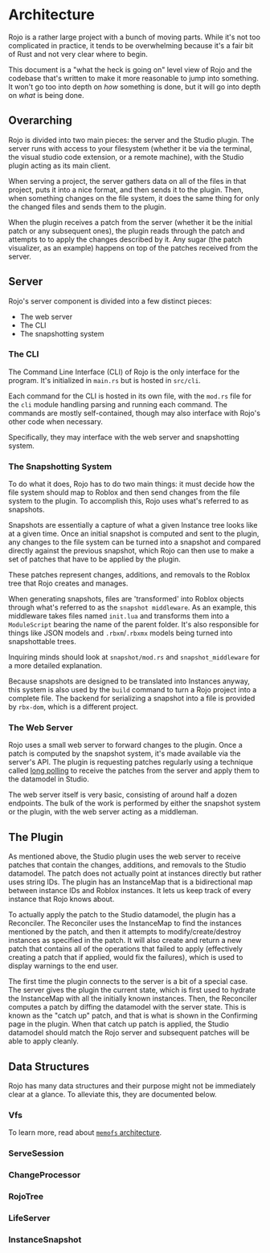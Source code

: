 # Architecture

Rojo is a rather large project with a bunch of moving parts. While it's not too complicated in practice, it tends to be overwhelming because it's a fair bit of Rust and not very clear where to begin.

This document is a "what the heck is going on" level view of Rojo and the codebase that's written to make it more reasonable to jump into something. It won't go too into depth on *how* something is done, but it will go into depth on *what* is being done.

## Overarching

Rojo is divided into two main pieces: the server and the Studio plugin. The server runs with access to your filesystem (whether it be via the terminal, the visual studio code extension, or a remote machine), with the Studio plugin acting as its main client.

When serving a project, the server gathers data on all of the files in that project, puts it into a nice format, and then sends it to the plugin. Then, when something changes on the file system, it does the same thing for only the changed files and sends them to the plugin.

When the plugin receives a patch from the server (whether it be the initial patch or any subsequent ones), the plugin reads through the patch and attempts to to apply the changes described by it. Any sugar (the patch visualizer, as an example) happens on top of the patches received from the server.

## Server

Rojo's server component is divided into a few distinct pieces:

- The web server
- The CLI
- The snapshotting system

### The CLI

The Command Line Interface (CLI) of Rojo is the only interface for the program. It's initialized in `main.rs` but is hosted in `src/cli`.

Each command for the CLI is hosted in its own file, with the `mod.rs` file for the `cli` module handling parsing and running each command. The commands are mostly self-contained, though may also interface with Rojo's other code when necessary.

Specifically, they may interface with the web server and snapshotting system.

### The Snapshotting System

To do what it does, Rojo has to do two main things: it must decide how the file system should map to Roblox and then send changes from the file system to the plugin. To accomplish this, Rojo uses what's referred to as snapshots.

Snapshots are essentially a capture of what a given Instance tree looks like at a given time. Once an initial snapshot is computed and sent to the plugin, any changes to the file system can be turned into a snapshot and compared directly against the previous snapshot, which Rojo can then use to make a set of patches that have to be applied by the plugin.

These patches represent changes, additions, and removals to the Roblox tree that Rojo creates and manages.

When generating snapshots, files are 'transformed' into Roblox objects through what's referred to as the `snapshot middleware`. As an example, this middleware takes files named `init.lua` and transforms them into a `ModuleScript` bearing the name of the parent folder. It's also responsible for things like JSON models and `.rbxm`/`.rbxmx` models being turned into snapshottable trees.

Inquiring minds should look at `snapshot/mod.rs` and `snapshot_middleware` for a more detailed explanation.

Because snapshots are designed to be translated into Instances anyway, this system is also used by the `build` command to turn a Rojo project into a complete file. The backend for serializing a snapshot into a file is provided by `rbx-dom`, which is a different project.

### The Web Server

Rojo uses a small web server to forward changes to the plugin. Once a patch is computed by the snapshot system, it's made available via the server's API. The plugin is requesting patches regularly using a technique called [long polling](https://en.wikipedia.org/wiki/Push_technology#Long_polling) to receive the patches from the server and apply them to the datamodel in Studio.

The web server itself is very basic, consisting of around half a dozen endpoints. The bulk of the work is performed by either the snapshot system or the plugin, with the web server acting as a middleman.

## The Plugin

As mentioned above, the Studio plugin uses the web server to receive patches that contain the changes, additions, and removals to the Studio datamodel. The patch does not actually point at instances directly but rather uses string IDs. The plugin has an InstanceMap that is a bidirectional map between instance IDs and Roblox instances. It lets us keep track of every instance that Rojo knows about.

To actually apply the patch to the Studio datamodel, the plugin has a Reconciler. The Reconciler uses the InstanceMap to find the instances mentioned by the patch, and then it attempts to modify/create/destroy instances as specified in the patch. It will also create and return a new patch that contains all of the operations that failed to apply (effectively creating a patch that if applied, would fix the failures), which is used to display warnings to the end user.

The first time the plugin connects to the server is a bit of a special case. The server gives the plugin the current state, which is first used to hydrate the InstanceMap with all the initially known instances. Then, the Reconciler computes a patch by diffing the datamodel with the server state. This is known as the "catch up" patch, and that is what is shown in the Confirming page in the plugin. When that catch up patch is applied, the Studio datamodel should match the Rojo server and subsequent patches will be able to apply cleanly.

## Data Structures

Rojo has many data structures and their purpose might not be immediately clear at a glance. To alleviate this, they are documented below.

### Vfs

To learn more, read about [`memofs` architecture](crates/memofs/ARCHITECTURE.md).

### ServeSession

### ChangeProcessor

### RojoTree

### LifeServer

### InstanceSnapshot
